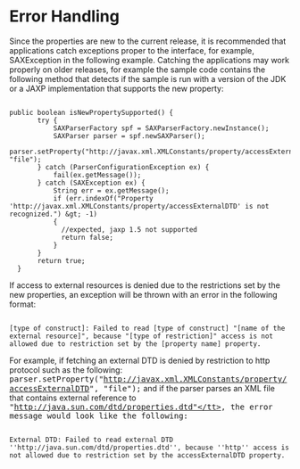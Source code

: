 
# Error Handling


Since the properties are new to the current release, it is recommended that applications catch exceptions proper to the interface, for example, SAXException in the following example.  Catching the applications may work properly on older releases, for example the sample code contains the following method that detects if the sample is run with a version of the JDK or a JAXP implementation that supports the new property:

```

public boolean isNewPropertySupported() {
       try {
           SAXParserFactory spf = SAXParserFactory.newInstance();
           SAXParser parser = spf.newSAXParser();
           parser.setProperty("http://javax.xml.XMLConstants/property/accessExternalDTD", "file");
       } catch (ParserConfigurationException ex) {
           fail(ex.getMessage());
       } catch (SAXException ex) {
           String err = ex.getMessage();
           if (err.indexOf("Property 'http://javax.xml.XMLConstants/property/accessExternalDTD' is not recognized.") &gt; -1)
           {
             //expected, jaxp 1.5 not supported
             return false;
           }
       }
       return true;
  }

```


If access to external resources is denied due to the restrictions set by the new properties, an exception will be thrown with an error in the following format:

```

[type of construct]: Failed to read [type of construct] "[name of the external resource]", because "[type of restriction]" access is not allowed due to restriction set by the [property name] property.

```


For example, if fetching an external DTD is denied by restriction to http protocol such as the following: <tt>parser.setProperty("http://javax.xml.XMLConstants/property/accessExternalDTD", "file");</tt> and if the parser parses an XML file that contains external reference to <tt>"http://java.sun.com/dtd/properties.dtd"</tt>, the error message would look like the following:

```

External DTD: Failed to read external DTD ''http://java.sun.com/dtd/properties.dtd'', because ''http'' access is not allowed due to restriction set by the accessExternalDTD property.

```
